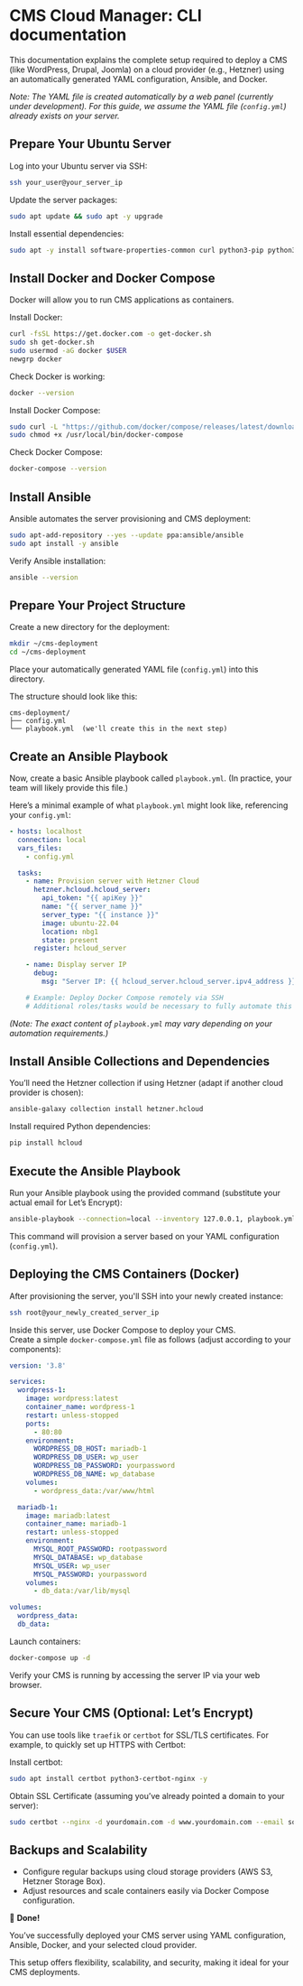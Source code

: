 # CMS Cloud Manager: CLI documentation

This documentation explains the complete setup required to deploy a CMS (like WordPress, Drupal, Joomla) on a cloud provider (e.g., Hetzner) using an automatically generated YAML configuration, Ansible, and Docker.

*Note: The YAML file is created automatically by a web panel (currently under development). For this guide, we assume the YAML file (`config.yml`) already exists on your server.*

## Prepare Your Ubuntu Server

Log into your Ubuntu server via SSH:

```bash
ssh your_user@your_server_ip
```

Update the server packages:

```bash
sudo apt update && sudo apt -y upgrade
```

Install essential dependencies:

```bash
sudo apt -y install software-properties-common curl python3-pip python3-venv git
```

## Install Docker and Docker Compose

Docker will allow you to run CMS applications as containers.

Install Docker:

```bash
curl -fsSL https://get.docker.com -o get-docker.sh
sudo sh get-docker.sh
sudo usermod -aG docker $USER
newgrp docker
```

Check Docker is working:

```bash
docker --version
```

Install Docker Compose:

```bash
sudo curl -L "https://github.com/docker/compose/releases/latest/download/docker-compose-$(uname -s)-$(uname -m)" -o /usr/local/bin/docker-compose
sudo chmod +x /usr/local/bin/docker-compose
```

Check Docker Compose:

```bash
docker-compose --version
```

## Install Ansible

Ansible automates the server provisioning and CMS deployment:

```bash
sudo apt-add-repository --yes --update ppa:ansible/ansible
sudo apt install -y ansible
```

Verify Ansible installation:

```bash
ansible --version
```

## Prepare Your Project Structure

Create a new directory for the deployment:

```bash
mkdir ~/cms-deployment
cd ~/cms-deployment
```

Place your automatically generated YAML file (`config.yml`) into this directory.

The structure should look like this:

```
cms-deployment/
├── config.yml
└── playbook.yml  (we'll create this in the next step)
```

## Create an Ansible Playbook

Now, create a basic Ansible playbook called `playbook.yml`. (In practice, your team will likely provide this file.)

Here’s a minimal example of what `playbook.yml` might look like, referencing your `config.yml`:

```yaml
- hosts: localhost
  connection: local
  vars_files:
    - config.yml

  tasks:
    - name: Provision server with Hetzner Cloud
      hetzner.hcloud.hcloud_server:
        api_token: "{{ apiKey }}"
        name: "{{ server_name }}"
        server_type: "{{ instance }}"
        image: ubuntu-22.04
        location: nbg1
        state: present
      register: hcloud_server

    - name: Display server IP
      debug:
        msg: "Server IP: {{ hcloud_server.hcloud_server.ipv4_address }}"

    # Example: Deploy Docker Compose remotely via SSH
    # Additional roles/tasks would be necessary to fully automate this step
```

*(Note: The exact content of `playbook.yml` may vary depending on your automation requirements.)*

## Install Ansible Collections and Dependencies

You’ll need the Hetzner collection if using Hetzner (adapt if another cloud provider is chosen):

```bash
ansible-galaxy collection install hetzner.hcloud
```

Install required Python dependencies:

```bash
pip install hcloud
```

## Execute the Ansible Playbook

Run your Ansible playbook using the provided command (substitute your actual email for Let’s Encrypt):

```bash
ansible-playbook --connection=local --inventory 127.0.0.1, playbook.yml -e letsencrypt_email=something@example.com
```

This command will provision a server based on your YAML configuration (`config.yml`).

## Deploying the CMS Containers (Docker)

After provisioning the server, you'll SSH into your newly created instance:

```bash
ssh root@your_newly_created_server_ip
```

Inside this server, use Docker Compose to deploy your CMS.  
Create a simple `docker-compose.yml` file as follows (adjust according to your components):

```yaml
version: '3.8'

services:
  wordpress-1:
    image: wordpress:latest
    container_name: wordpress-1
    restart: unless-stopped
    ports:
      - 80:80
    environment:
      WORDPRESS_DB_HOST: mariadb-1
      WORDPRESS_DB_USER: wp_user
      WORDPRESS_DB_PASSWORD: yourpassword
      WORDPRESS_DB_NAME: wp_database
    volumes:
      - wordpress_data:/var/www/html

  mariadb-1:
    image: mariadb:latest
    container_name: mariadb-1
    restart: unless-stopped
    environment:
      MYSQL_ROOT_PASSWORD: rootpassword
      MYSQL_DATABASE: wp_database
      MYSQL_USER: wp_user
      MYSQL_PASSWORD: yourpassword
    volumes:
      - db_data:/var/lib/mysql

volumes:
  wordpress_data:
  db_data:
```

Launch containers:

```bash
docker-compose up -d
```

Verify your CMS is running by accessing the server IP via your web browser.

## Secure Your CMS (Optional: Let’s Encrypt)

You can use tools like `traefik` or `certbot` for SSL/TLS certificates. For example, to quickly set up HTTPS with Certbot:

Install certbot:

```bash
sudo apt install certbot python3-certbot-nginx -y
```

Obtain SSL Certificate (assuming you’ve already pointed a domain to your server):

```bash
sudo certbot --nginx -d yourdomain.com -d www.yourdomain.com --email something@example.com --agree-tos --redirect
```

## Backups and Scalability

- Configure regular backups using cloud storage providers (AWS S3, Hetzner Storage Box).
- Adjust resources and scale containers easily via Docker Compose configuration.

🎉 **Done!**

You’ve successfully deployed your CMS server using YAML configuration, Ansible, Docker, and your selected cloud provider.

This setup offers flexibility, scalability, and security, making it ideal for your CMS deployments.
